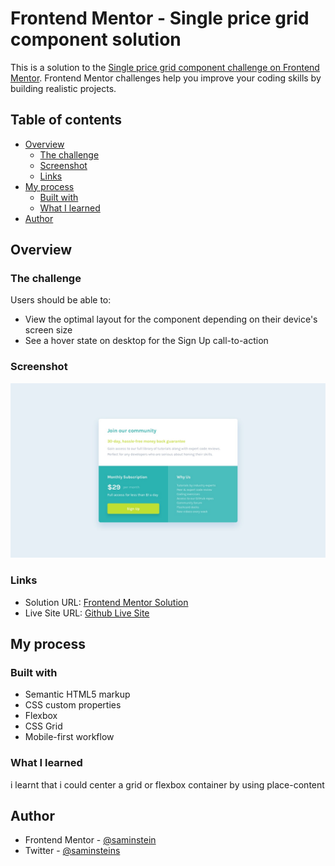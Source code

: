 # Frontend Mentor - Single price grid component solution

This is a solution to the [Single price grid component challenge on Frontend Mentor](https://www.frontendmentor.io/challenges/single-price-grid-component-5ce41129d0ff452fec5abbbc). Frontend Mentor challenges help you improve your coding skills by building realistic projects. 

## Table of contents

- [Overview](#overview)
  - [The challenge](#the-challenge)
  - [Screenshot](#screenshot)
  - [Links](#links)
- [My process](#my-process)
  - [Built with](#built-with)
  - [What I learned](#what-i-learned)
- [Author](#author)



## Overview

### The challenge

Users should be able to:

- View the optimal layout for the component depending on their device's screen size
- See a hover state on desktop for the Sign Up call-to-action

### Screenshot

![](desktop-design.jpg)

### Links

- Solution URL: [Frontend Mentor Solution](https://www.frontendmentor.io/solutions/single-price-grid-component-k0zX1iwR2J)
- Live Site URL: [Github Live Site](https://saminstein.github.io/Single-Price-Grid-Component-/)

## My process

### Built with

- Semantic HTML5 markup
- CSS custom properties
- Flexbox
- CSS Grid
- Mobile-first workflow

### What I learned

i learnt that i could center a grid or flexbox container by using place-content


## Author

- Frontend Mentor - [@saminstein](https://www.frontendmentor.io/profile/saminstein)
- Twitter - [@saminsteins](https://www.twitter.com/saminsteins)
